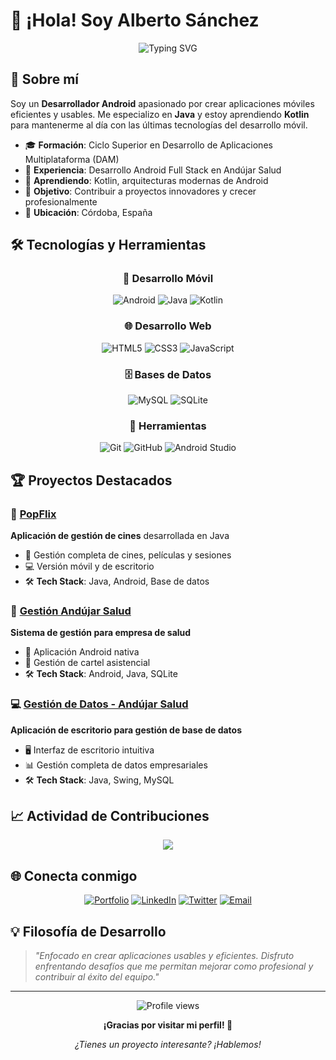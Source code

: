 # 👋 ¡Hola! Soy Alberto Sánchez

<div align="center">
  <img src="https://readme-typing-svg.herokuapp.com?font=Fira+Code&size=30&duration=3000&pause=1000&color=2563EB&center=true&vCenter=true&width=600&lines=Desarrollador+Android;Especialista+en+Java+%26+Kotlin;Creando+apps+innovadoras" alt="Typing SVG" />
</div>

## 🚀 Sobre mí

Soy un **Desarrollador Android** apasionado por crear aplicaciones móviles eficientes y usables. Me especializo en **Java** y estoy aprendiendo **Kotlin** para mantenerme al día con las últimas tecnologías del desarrollo móvil.

- 🎓 **Formación**: Ciclo Superior en Desarrollo de Aplicaciones Multiplataforma (DAM)
- 💼 **Experiencia**: Desarrollo Android Full Stack en Andújar Salud
- 🌱 **Aprendiendo**: Kotlin, arquitecturas modernas de Android
- 🎯 **Objetivo**: Contribuir a proyectos innovadores y crecer profesionalmente
- 📍 **Ubicación**: Córdoba, España

## 🛠️ Tecnologías y Herramientas

<div align="center">

### 📱 Desarrollo Móvil
![Android](https://img.shields.io/badge/Android-3DDC84?style=for-the-badge&logo=android&logoColor=white)
![Java](https://img.shields.io/badge/Java-ED8B00?style=for-the-badge&logo=openjdk&logoColor=white)
![Kotlin](https://img.shields.io/badge/Kotlin-0095D5?style=for-the-badge&logo=kotlin&logoColor=white)

### 🌐 Desarrollo Web
![HTML5](https://img.shields.io/badge/HTML5-E34F26?style=for-the-badge&logo=html5&logoColor=white)
![CSS3](https://img.shields.io/badge/CSS3-1572B6?style=for-the-badge&logo=css3&logoColor=white)
![JavaScript](https://img.shields.io/badge/JavaScript-F7DF1E?style=for-the-badge&logo=javascript&logoColor=black)

### 🗄️ Bases de Datos
![MySQL](https://img.shields.io/badge/MySQL-00000F?style=for-the-badge&logo=mysql&logoColor=white)
![SQLite](https://img.shields.io/badge/SQLite-07405E?style=for-the-badge&logo=sqlite&logoColor=white)

### 🔧 Herramientas
![Git](https://img.shields.io/badge/Git-F05032?style=for-the-badge&logo=git&logoColor=white)
![GitHub](https://img.shields.io/badge/GitHub-100000?style=for-the-badge&logo=github&logoColor=white)
![Android Studio](https://img.shields.io/badge/Android_Studio-3DDC84?style=for-the-badge&logo=android-studio&logoColor=white)

</div>

## 🏆 Proyectos Destacados

### 📱 [PopFlix](https://github.com/AlbertoSB00/gestionCine)
**Aplicación de gestión de cines** desarrollada en Java
- 🎯 Gestión completa de cines, películas y sesiones
- 💻 Versión móvil y de escritorio
- 🛠️ **Tech Stack**: Java, Android, Base de datos

### 🏥 [Gestión Andújar Salud](https://github.com/AlbertoSB00/gestionCartelAsistencial)
**Sistema de gestión para empresa de salud**
- 📱 Aplicación Android nativa
- 💼 Gestión de cartel asistencial
- 🛠️ **Tech Stack**: Android, Java, SQLite

### 💻 [Gestión de Datos - Andújar Salud](https://github.com/AlbertoSB00/gestionDatos)
**Aplicación de escritorio para gestión de base de datos**
- 🖥️ Interfaz de escritorio intuitiva
- 📊 Gestión completa de datos empresariales
- 🛠️ **Tech Stack**: Java, Swing, MySQL

## 📈 Actividad de Contribuciones

<div align="center">
  <img src="https://github-readme-activity-graph.vercel.app/graph?username=AlbertoSB00&theme=tokyo-night&hide_border=true" />
</div>

## 🌐 Conecta conmigo

<div align="center">

[![Portfolio](https://img.shields.io/badge/Portfolio-000000?style=for-the-badge&logo=About.me&logoColor=white)](https://appberto.es)
[![LinkedIn](https://img.shields.io/badge/LinkedIn-0077B5?style=for-the-badge&logo=linkedin&logoColor=white)](https://www.linkedin.com/in/appberto/)
[![Twitter](https://img.shields.io/badge/Twitter-1DA1F2?style=for-the-badge&logo=twitter&logoColor=white)](https://x.com/SirTychus)
[![Email](https://img.shields.io/badge/Email-D14836?style=for-the-badge&logo=gmail&logoColor=white)](mailto:info@appberto.es)

</div>

## 💡 Filosofía de Desarrollo

> *"Enfocado en crear aplicaciones usables y eficientes. Disfruto enfrentando desafíos que me permitan mejorar como profesional y contribuir al éxito del equipo."*

---

<div align="center">
  <img src="https://komarev.com/ghpvc/?username=AlbertoSB00&color=blueviolet&style=for-the-badge" alt="Profile views" />
  
  **¡Gracias por visitar mi perfil! 🚀**
  
  *¿Tienes un proyecto interesante? ¡Hablemos!*
</div>
